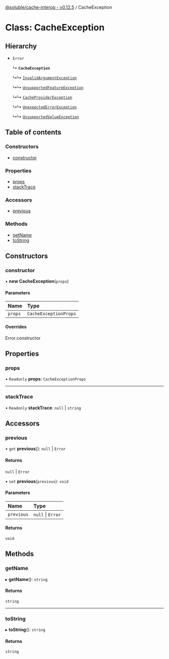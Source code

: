 [@soluble/cache-interop - v0.12.5](../README.md) / CacheException

# Class: CacheException

## Hierarchy

- `Error`

  ↳ **`CacheException`**

  ↳↳ [`InvalidArgumentException`](InvalidArgumentException.md)

  ↳↳ [`UnsupportedFeatureException`](UnsupportedFeatureException.md)

  ↳↳ [`CacheProviderException`](CacheProviderException.md)

  ↳↳ [`UnexpectedErrorException`](UnexpectedErrorException.md)

  ↳↳ [`UnsupportedValueException`](UnsupportedValueException.md)

## Table of contents

### Constructors

- [constructor](CacheException.md#constructor)

### Properties

- [props](CacheException.md#props)
- [stackTrace](CacheException.md#stacktrace)

### Accessors

- [previous](CacheException.md#previous)

### Methods

- [getName](CacheException.md#getname)
- [toString](CacheException.md#tostring)

## Constructors

### constructor

• **new CacheException**(`props`)

#### Parameters

| Name    | Type                  |
| :------ | :-------------------- |
| `props` | `CacheExceptionProps` |

#### Overrides

Error.constructor

## Properties

### props

• `Readonly` **props**: `CacheExceptionProps`

---

### stackTrace

• `Readonly` **stackTrace**: `null` \| `string`

## Accessors

### previous

• `get` **previous**(): `null` \| `Error`

#### Returns

`null` \| `Error`

• `set` **previous**(`previous`): `void`

#### Parameters

| Name       | Type              |
| :--------- | :---------------- |
| `previous` | `null` \| `Error` |

#### Returns

`void`

## Methods

### getName

▸ **getName**(): `string`

#### Returns

`string`

---

### toString

▸ **toString**(): `string`

#### Returns

`string`
